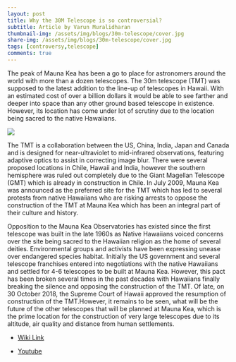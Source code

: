 ```yaml
---
layout: post
title: Why the 30M Telescope is so controversial?
subtitle: Article by Varun Muralidharan
thumbnail-img: /assets/img/blogs/30m-telescope/cover.jpg
share-img: /assets/img/blogs/30m-telescope/cover.jpg
tags: [controversy,telescope]
comments: true
---
```


The peak of Mauna Kea has been a go to place for astronomers around the world with more than a dozen telescopes. The 30m telescope (TMT) was supposed to the latest addition to the line-up of telescopes in Hawaii. With an estimated cost of over a billion dollars it would be able to see farther and deeper into space than any other ground based telescope in existence. However, its location has come under lot of scrutiny due to the location being sacred to the native Hawaiians.

<img src="{{ site.baseurl }}/assets/img/blogs/30m-telescope/cover.jpg">

The TMT is a collaboration between the US, China, India, Japan and Canada and is designed for near-ultraviolet to mid-infrared observations, featuring adaptive optics to assist in correcting image blur. There were several proposed locations in Chile, Hawaii and India, however the southern hemisphere was ruled out completely due to the Giant Magellan Telescope (GMT) which is already in construction in Chile. In July 2009, Mauna Kea was announced as the preferred site for the TMT which has led to several protests from native Hawaiians who are risking arrests to oppose the construction of the TMT at Mauna Kea which has been an integral part of their culture and history.

Opposition to the Mauna Kea Observatories has existed since the first telescope was built in the late 1960s as Native Hawaiians voiced concerns over the site being sacred to the Hawaiian religion as the home of several deities. Environmental groups and activists have been expressing unease over endangered species habitat. Initially the US government and several telescope franchises entered into negotiations with the native Hawaiians and settled for 4-6 telescopes to be built at Mauna Kea. However, this pact has been broken several times in the past decades with Hawaiians finally breaking the silence and opposing the construction of the TMT. Of late, on 30 October 2018, the Supreme Court of Hawaii approved the resumption of construction of the TMT.However, it remains to be seen, what will be the future of the other telescopes that will be planned at Mauna Kea, which is the prime location for the construction of very large telescopes due to its altitude, air quality and distance from human settlements.

- [Wiki Link](https://en.wikipedia.org/wiki/Thirty_Meter_Telescope)

- [Youtube](https://www.youtube.com/watch?v=-bqWCiUVRxc&t=333s)